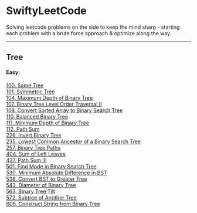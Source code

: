 # SwiftyLeetCode

Solving leetcode problems on the side to keep the mind sharp - 
starting each problem with a brute force approach & optimize along the way.

---
## Tree
#### Easy:
[100. Same Tree](solutions/0100-Same%20Tree.md)</br>
[101. Symmetric Tree](solutions/0101-Symmetric%20Tree.md)</br>
[104. Maximum Depth of Binary Tree](solutions/0104-Maximum%20Depth%20of%20Binary%20Tree.md)</br>
[107. Binary Tree Level Order Traversal II](solutions/0107-Binary%20Tree%20Level%20Order%20Traversal%20II.md)</br>
[108. Convert Sorted Array to Binary Search Tree](solutions/0108-Convert%20Sorted%20Array%20to%20Binary%20Search%20Tree.md)</br>
[110. Balanced Binary Tree](solutions/0110-Balanced%20Binary%20Tree.md)</br>
[111. Minimum Depth of Binary Tree](solutions/0111-Minimum%20Depth%20of%20Binary%20Tree.md)</br>
[112. Path Sum](solutions/0112-Path%20Sum.md)</br>
[226. Invert Binary Tree](solutions/0226-Invert%20Binary%20Tree.md)</br>
[235. Lowest Common Ancestor of a Binary Search Tree](solutions/0235-Lowest%20Common%20Ancestor%20of%20a%20Binary%20Search%20Tree.md)</br>
[257. Binary Tree Paths](solutions/0257-Binary%20Tree%20Paths.md)</br>
[404. Sum of Left Leaves](solutions/0404-Sum%20of%20Left%20Leaves.md)</br>
[437. Path Sum III](solutions/0437-Path%20Sum%20III.md)</br>
[501. Find Mode in Binary Search Tree](solutions/0501-Find%20Mode%20in%20Binary%20Search%20Tree.md)</br>
[530. Minimum Absolute Difference in BST](solutions/0530-Minimum%20Absolute%20Difference%20in%20BST.md)</br>
[538. Convert BST to Greater Tree](solutions/0538-Convert%20BST%20to%20Greater%20Tree.md)</br>
[543. Diameter of Binary Tree](solutions/0543-Diameter%20of%20Binary%20Tree.md)</br>
[563. Binary Tree Tilt](solutions/0563-Binary%20Tree%20Tilt.md)</br>
[572. Subtree of Another Tree](solutions/0572-Subtree%20of%20Another%20Tree.md)</br>
[606. Construct String from Binary Tree](solutions/0606-Construct%20String%20from%20Binary%20Tree.md)</br>